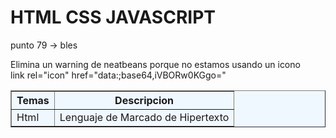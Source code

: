 <!DOCTYPE html>
<html>
    <head>
    </head>
    <body>
        <h1>HTML CSS JAVASCRIPT</h1>
        <p>punto 79 -> bles</p>
        <p>Elimina un warning de neatbeans porque no estamos usando un icono<br>
        link rel="icon" href="data:;base64,iVBORw0KGgo="</p>
        <table width="200" border="1" bgcolor="aliceblue">
            <tr>
                <th>
                    Temas
                </th>
                <th>
                    Descripcion
                </th>
            </tr>
            <tr>
                <td>
                    Html
                </td>
                <td>
                    Lenguaje de Marcado de Hipertexto
                </td>
            </tr>
        </table>
    </body>
</html>

